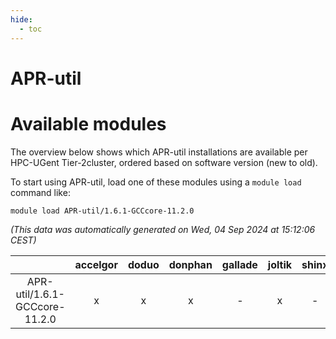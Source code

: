 ```yaml
---
hide:
  - toc
---
```


APR-util
========

# Available modules


The overview below shows which APR-util installations are available per HPC-UGent Tier-2cluster, ordered based on software version (new to old).

To start using APR-util, load one of these modules using a `module load` command like:

```shell
module load APR-util/1.6.1-GCCcore-11.2.0
```

*(This data was automatically generated on Wed, 04 Sep 2024 at 15:12:06 CEST)*  

| |accelgor|doduo|donphan|gallade|joltik|shinx|skitty|
| :---: | :---: | :---: | :---: | :---: | :---: | :---: | :---: |
|APR-util/1.6.1-GCCcore-11.2.0|x|x|x|-|x|-|x|
